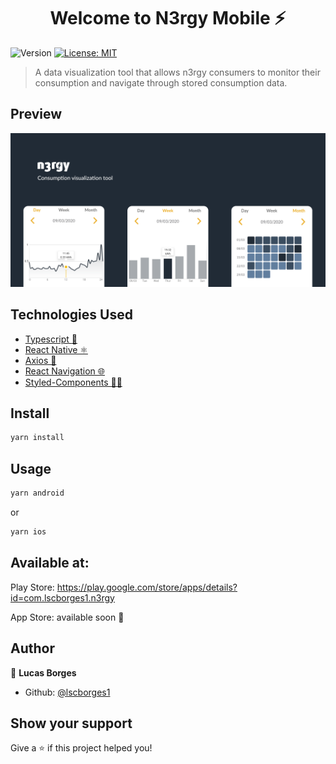 <h1 align="center">Welcome to N3rgy Mobile ⚡️ </h1>
<p>
  <img alt="Version" src="https://img.shields.io/badge/version-0.0.1-blue.svg?cacheSeconds=2592000" />
  <a href="#" target="_blank">
    <img alt="License: MIT" src="https://img.shields.io/badge/License-MIT-yellow.svg" />
  </a>
</p>

> A data visualization tool that allows n3rgy consumers to monitor their consumption and navigate through stored consumption data.

## Preview

 <img src=".github/app_preview.png" />


## Technologies Used

* <a href="https://www.typescriptlang.org/">Typescript :blue_book:</a>
* <a href="https://reactnative.dev//">React Native ⚛️</a>
* <a href="https://github.com/axios/axios">Axios 🔧</a>
* <a href="https://reactnavigation.org/">React Navigation 🌐</a>
* <a href="https://styled-components.com/">Styled-Components 💅🏻</a>

## Install

```sh
yarn install
```

## Usage

```sh
yarn android
```

or

```sh
yarn ios
```

## Available at:

Play Store: https://play.google.com/store/apps/details?id=com.lscborges1.n3rgy

App Store: available soon 🚧

## Author

👤 **Lucas Borges**

* Github: [@lscborges1](https://github.com/lscborges1)

## Show your support

Give a ⭐️ if this project helped you!
